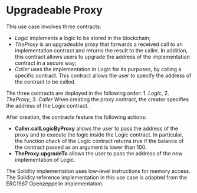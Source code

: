 # Upgradeable Proxy

This use case involves three contracts:
- *Logic* implements a logic to be stored in the blockchain;
- *TheProxy* is an upgradeable proxy that forwards a received call to
an implementation contract and returns the result to the caller. In addition, this contract
allows users to upgrade the address of the implementation contract in a secure way;
- *Caller* uses the implementation in Logic for its purposes, by calling a specific contract.
This contract allows the user to specify the address of the contract to be called.

The three contracts are deployed in the following order: 1. *Logic*, 2. *TheProxy*, 3. *Caller*
When creating the proxy contract, the creator specifies the address of the Logic contract.

After creation, the contracts feature the following actions:
- **Caller.callLogicByProxy** allows the user to pass the address of the proxy and to execute
the logic inside the Logic contract. In particular, the function *check* of the Logic contract
returns *true* if the balance of the contract passed as an argument is lower than 100.
- **TheProxy.upgradeTo** allows the user to pass the address of the new implementation of Logic.

The Solidity implementation uses low-level instructions for memory access.
The Solidity reference implementation in this use case is adapted from the ERC1967 Openzeppelin
implementation.
